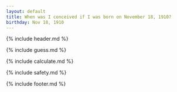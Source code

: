 ```yaml
---
layout: default
title: When was I conceived if I was born on November 18, 1910?
birthday: Nov 18, 1910
---
```


{% include header.md %}

{% include guess.md %}

{% include calculate.md %}

{% include safety.md %}

{% include footer.md %}



